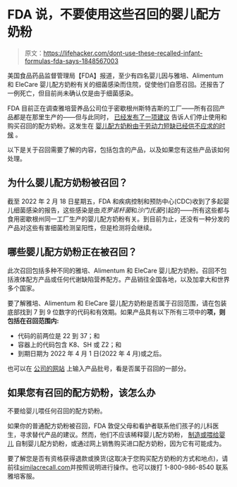 # FDA 说，不要使用这些召回的婴儿配方奶粉

> 原文：<https://lifehacker.com/dont-use-these-recalled-infant-formulas-fda-says-1848567003>

美国食品药品监督管理局【FDA】报道，至少有四名婴儿因与雅培、Alimentum 和 EleCare 婴儿配方奶粉有关的细菌感染而住院，促使他们自愿召回。还报告了一例死亡，但目前尚未确认仅是由于细菌感染。



FDA 目前正在调查雅培营养品公司位于密歇根州斯特吉斯的工厂——所有召回产品都是在那里生产的——但与此同时， [已经发布了一项建议](https://www.fda.gov/food/outbreaks-foodborne-illness/fda-investigation-cronobacter-and-salmonella-complaints-powdered-infant-formula-february-2022) 告诉人们停止使用和购买召回的配方奶粉。这发生在 [婴儿配方奶粉由于劳动力短缺已经供不应求的时候](https://www.healthychildren.org/English/tips-tools/ask-the-pediatrician/Pages/Are-there-shortages-of-infant-formula-due-to-COVID-19.aspx) 。

以下是关于召回需要了解的内容，包括包含的产品，以及如果您有这些产品该如何处理。

## 为什么婴儿配方奶粉被召回？

截至 2022 年 2 月 18 日星期五，FDA 和疾病控制和预防中心(CDC)收到了多起婴儿细菌感染的报告，这些感染是由*克罗诺杆菌*和*沙门氏菌*引起的——所有这些都与食用密歇根州同一工厂生产的婴儿配方奶粉有关。到目前为止，还没有一种分发的产品对这些有害细菌检测呈阳性，但是检测将会继续。

## 哪些婴儿配方奶粉正在被召回？

此次召回包括多种不同的雅培、Alimentum 和 EleCare 婴儿配方奶粉。召回不包括液体配方产品或任何代谢缺陷营养配方。产品销往全国各地，以及加拿大和世界多个国家。

要了解雅培、Alimentum 和 EleCare 婴儿配方奶粉是否属于召回范围，请在包装底部找到 7 到 9 位数字的代码和有效期。如果产品具有以下所有三项中的**项，则包括在召回范围内:**

*   代码的前两位是 22 到 37；和
*   容器上的代码包含 K8、SH 或 Z2；和
*   到期日期为 2022 年 4 月 1 日(2022 年 4 月)或之后。

也可以在 [公司的网站](https://www.similacrecall.com/us/en/home.html) 上输入产品批号，看是否属于召回的一部分。

## 如果您有召回的配方奶粉，该怎么办

不要给婴儿喂任何召回的配方奶粉。

如果你的普通配方奶粉被召回，FDA 敦促父母和看护者联系他们孩子的儿科医生，寻求替代产品的建议。然而，他们不应该稀释婴儿配方奶粉， [制造或喂给婴儿](https://www.fda.gov/food/alerts-advisories-safety-information/fda-advises-parents-and-caregivers-not-make-or-feed-homemade-infant-formula-infants) 自制婴儿配方奶粉，或通过网上销售购买进口配方奶粉，因为它有可能成为。

要了解您是否有资格获得退款或换货(这取决于您购买配方奶粉的方式和地点)，请前往[similacrecall.com](https://www.similacrecall.com/)并按照说明进行操作。也可以拨打 1-800-986-8540 联系雅培客服。